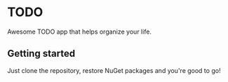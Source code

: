 # TODO

Awesome TODO app that helps organize your life.

## Getting started

Just clone the repository, restore NuGet packages
and you're good to go!